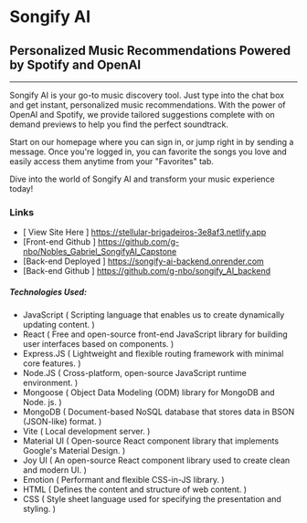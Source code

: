 # Songify AI
## Personalized Music Recommendations Powered by Spotify and OpenAI
---
Songify AI is your go-to music discovery tool. Just type into the chat box and get instant, personalized music recommendations. With the power of OpenAI and Spotify, we provide tailored suggestions complete with on demand previews to help you find the perfect soundtrack.

Start on our homepage where you can sign in, or jump right in by sending a message. Once you're logged in, you can favorite the songs you love and easily access them anytime from your "Favorites" tab.

Dive into the world of Songify AI and transform your music experience today!

### Links
- [ View Site Here ] <https://stellular-brigadeiros-3e8af3.netlify.app>
- [Front-end Github ] <https://github.com/g-nbo/Nobles_Gabriel_SongifyAI_Capstone>
- [Back-end Deployed ] <https://songify-ai-backend.onrender.com>
- [Back-end Github ] <https://github.com/g-nbo/songify_AI_backend>


##### Technologies Used:
- JavaScript ( Scripting language that enables us to create dynamically updating content. )
- React ( Free and open-source front-end JavaScript library for building user interfaces based on components. )
- Express.JS ( Lightweight and flexible routing framework with minimal core features. )
- Node.JS ( Cross-platform, open-source JavaScript runtime environment. )
- Mongoose ( Object Data Modeling (ODM) library for MongoDB and Node. js. )
- MongoDB ( Document-based NoSQL database that stores data in BSON (JSON-like) format. )
- Vite ( Local development server. )
- Material UI ( Open-source React component library that implements Google's Material Design. )
- Joy UI ( An open-source React component library used to create clean and modern UI. )
- Emotion ( Performant and flexible CSS-in-JS library. )
- HTML ( Defines the content and structure of web content. )
- CSS ( Style sheet language used for specifying the presentation and styling. )